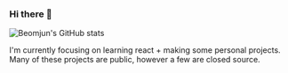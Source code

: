 ### Hi there 👋

![Beomjun's GitHub stats](https://github-readme-stats.vercel.app/api?username=chbeomjunn&count_private=true&show_icons=true&theme=tokyonight)

I'm currently focusing on learning react + making some personal projects. 
Many of these projects are public, however a few are closed source.
